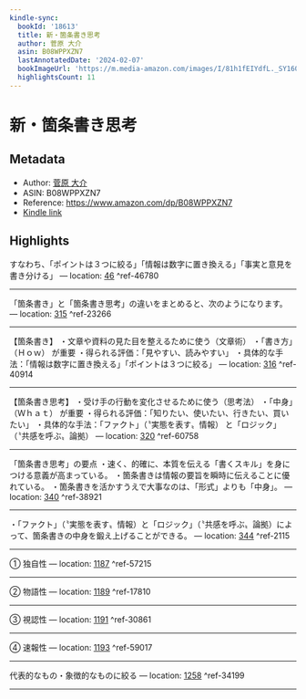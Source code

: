 ```yaml
---
kindle-sync:
  bookId: '18613'
  title: 新・箇条書き思考
  author: 菅原 大介
  asin: B08WPPXZN7
  lastAnnotatedDate: '2024-02-07'
  bookImageUrl: 'https://m.media-amazon.com/images/I/81h1fEIYdfL._SY160.jpg'
  highlightsCount: 11
---
```

# 新・箇条書き思考
## Metadata
* Author: [菅原 大介](https://www.amazon.comundefined)
* ASIN: B08WPPXZN7
* Reference: https://www.amazon.com/dp/B08WPPXZN7
* [Kindle link](kindle://book?action=open&asin=B08WPPXZN7)

## Highlights
すなわち、「ポイントは３つに絞る」「情報は数字に置き換える」「事実と意見を書き分ける」 — location: [46](kindle://book?action=open&asin=B08WPPXZN7&location=46) ^ref-46780

---
「箇条書き」と「箇条書き思考」の違いをまとめると、次のようになります。 — location: [315](kindle://book?action=open&asin=B08WPPXZN7&location=315) ^ref-23266

---
【箇条書き】 ・文章や資料の見た目を整えるために使う（文章術） ・「書き方」（Ｈｏｗ） が重要 ・得られる評価：「見やすい、読みやすい」 ・具体的な手法：「情報は数字に置き換える」「ポイントは３つに絞る」 — location: [316](kindle://book?action=open&asin=B08WPPXZN7&location=316) ^ref-40914

---
【箇条書き思考】 ・受け手の行動を変化させるために使う（思考法） ・「中身」（Ｗｈａｔ） が重要 ・得られる評価：「知りたい、使いたい、行きたい、買いたい」 ・具体的な手法：「ファクト」（〝実態を表す〟情報） と「ロジック」（〝共感を呼ぶ〟論拠） — location: [320](kindle://book?action=open&asin=B08WPPXZN7&location=320) ^ref-60758

---
「箇条書き思考」の要点 ・速く、的確に、本質を伝える「書くスキル」を身につける意義が高まっている。 ・箇条書きは情報の要旨を瞬時に伝えることに優れている。 ・箇条書きを活かすうえで大事なのは、「形式」よりも「中身」。 — location: [340](kindle://book?action=open&asin=B08WPPXZN7&location=340) ^ref-38921

---
・「ファクト」（〝実態を表す〟情報）と「ロジック」（〝共感を呼ぶ〟論拠）によって、箇条書きの中身を鍛え上げることができる。 — location: [344](kindle://book?action=open&asin=B08WPPXZN7&location=344) ^ref-2115

---
① 独自性 — location: [1187](kindle://book?action=open&asin=B08WPPXZN7&location=1187) ^ref-57215

---
② 物語性 — location: [1189](kindle://book?action=open&asin=B08WPPXZN7&location=1189) ^ref-17810

---
③ 視認性 — location: [1191](kindle://book?action=open&asin=B08WPPXZN7&location=1191) ^ref-30861

---
④ 速報性 — location: [1193](kindle://book?action=open&asin=B08WPPXZN7&location=1193) ^ref-59017

---
代表的なもの・象徴的なものに絞る — location: [1258](kindle://book?action=open&asin=B08WPPXZN7&location=1258) ^ref-34199

---

